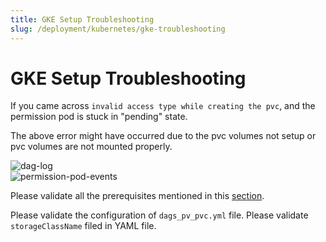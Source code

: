 ```yaml
---
title: GKE Setup Troubleshooting
slug: /deployment/kubernetes/gke-troubleshooting
---
```


# GKE Setup Troubleshooting

If you came across `invalid access type while creating the pvc`, and the permission pod is stuck in "pending" state.

The above error might have occurred due to the pvc volumes not setup or pvc volumes are not mounted properly.

<div className="w-100 flex justify-center">
<Image
  src="/images/deployment/troubleshoot/dag-log.png"
  alt="dag-log"
/>
</div>
<div className="w-100 flex justify-center">
<Image
  src="/images/deployment/troubleshoot/permission-pod-events.png"
  alt="permission-pod-events"
  caption="Permission pod events"
/>
</div>

Please validate all the prerequisites mentioned in this [section](/deployment/kubernetes/gke).

Please validate the configuration of `dags_pv_pvc.yml` file.
Please validate `storageClassName` filed in YAML file.
